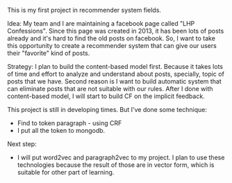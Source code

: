 This is my first project in recommender system fields.

Idea: My team and I are maintaining a facebook page called "LHP Confessions". Since this page was created in 2013, it has been lots of
posts already and it's hard to find the old posts on facebook. So, I want to take this opportunity to create a recommender system that 
can give our users their "favorite" kind of posts.

Strategy: I plan to build the content-based model first. Because it takes lots of time and effort to analyze and understand about posts,
specially, topic of posts that we have. Second reason is I want to build automatic system that can eliminate posts that are not suitable 
with our rules.
  After I done with content-based model, I will start to build CF on the implicit feedback.

This project is still in developing times. But I've done some technique:
- Find to token paragraph - using CRF
- I put all the token to mongodb. 

Next step:
- I will put word2vec and paragraph2vec to my project. I plan to use these technologies because the result of those are in vector form,
which is suitable for other part of learning.

